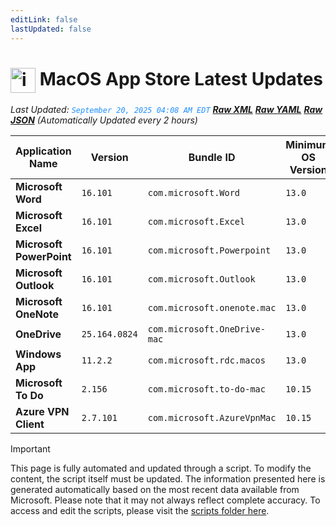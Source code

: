 ```yaml
---
editLink: false
lastUpdated: false
---
```

# <img src="/images/App_Store_logo.png" alt="image" width="40" style="vertical-align: middle; display: inline-block;" /> MacOS App Store Latest Updates

<span class="extra-small">_Last Updated: <code style="color : dodgerblue">September 20, 2025 04:08 AM EDT</code> [**_Raw XML_**](https://github.com/cocopuff2u/MOFA/blob/main/latest_raw_files/macos_appstore_latest.xml) [**_Raw YAML_**](https://github.com/cocopuff2u/MOFA/blob/main/latest_raw_files/macos_appstore_latest.yaml) [**_Raw JSON_**](https://github.com/cocopuff2u/MOFA/blob/main/latest_raw_files/macos_appstore_latest.json)
 (Automatically Updated every 2 hours)_</span>

| Application Name | Version | Bundle ID | Minimum OS Version | Icon |
|------------------|---------|-----------|-------------------|------|
| **Microsoft Word** | `16.101` | `com.microsoft.Word` | `13.0` | <img src='https://is1-ssl.mzstatic.com/image/thumb/Purple211/v4/b3/09/89/b3098939-32b7-d8d3-9bf3-047bd7bc8a65/MSWD.png/512x512bb.png' width='25%' height='25%' /> |
| **Microsoft Excel** | `16.101` | `com.microsoft.Excel` | `13.0` | <img src='https://is1-ssl.mzstatic.com/image/thumb/Purple211/v4/ed/10/c1/ed10c1d8-ac00-665c-18a7-54575c05fdab/XCEL.png/512x512bb.png' width='25%' height='25%' /> |
| **Microsoft PowerPoint** | `16.101` | `com.microsoft.Powerpoint` | `13.0` | <img src='https://is1-ssl.mzstatic.com/image/thumb/Purple221/v4/9a/a3/af/9aa3af70-a3c2-560a-d95e-ac820dcaf850/PPT3.png/512x512bb.png' width='25%' height='25%' /> |
| **Microsoft Outlook** | `16.101` | `com.microsoft.Outlook` | `13.0` | <img src='https://is1-ssl.mzstatic.com/image/thumb/Purple211/v4/c4/01/8b/c4018b2a-9621-0015-7b23-03f2a02c19f3/Outlook.png/512x512bb.png' width='25%' height='25%' /> |
| **Microsoft OneNote** | `16.101` | `com.microsoft.onenote.mac` | `13.0` | <img src='https://is1-ssl.mzstatic.com/image/thumb/Purple211/v4/8b/2d/a6/8b2da6e1-8878-483e-7c90-26a244fe76dd/OneNote.png/512x512bb.png' width='25%' height='25%' /> |
| **OneDrive** | `25.164.0824` | `com.microsoft.OneDrive-mac` | `13.0` | <img src='https://is1-ssl.mzstatic.com/image/thumb/Purple221/v4/63/7f/2c/637f2ccd-5608-1197-3d9d-6cfb7c35fd20/OneDrive.png/512x512bb.png' width='25%' height='25%' /> |
| **Windows App** | `11.2.2` | `com.microsoft.rdc.macos` | `13.0` | <img src='https://is1-ssl.mzstatic.com/image/thumb/Purple211/v4/c7/2f/49/c72f4946-41be-9d6f-bf69-edb23bf9e5c0/AppIcon-0-0-85-220-0-0-4-0-2x.png/512x512bb.png' width='25%' height='25%' /> |
| **Microsoft To Do** | `2.156` | `com.microsoft.to-do-mac` | `10.15` | <img src='https://is1-ssl.mzstatic.com/image/thumb/Purple221/v4/a4/e5/33/a4e533cf-2fa7-3563-f9f9-dfd9608e2064/AppIcon-Release-0-85-220-0-4-2x-sRGB.png/512x512bb.png' width='25%' height='25%' /> |
| **Azure VPN Client** | `2.7.101` | `com.microsoft.AzureVpnMac` | `10.15` | <img src='https://is1-ssl.mzstatic.com/image/thumb/Purple221/v4/23/60/df/2360df4b-4ac5-4480-bb3e-4f59df6c3e64/AppIcon-85-220-0-4-0-0-2x-0-0.png/512x512bb.png' width='25%' height='25%' /> |

> [!IMPORTANT]
> This page is fully automated and updated through a script. To modify the content, the script itself must be updated. The information presented here is generated automatically based on the most recent data available from Microsoft. Please note that it may not always reflect complete accuracy. To access and edit the scripts, please visit the [scripts folder here](https://github.com/cocopuff2u/MOFA_WEBSITE/tree/main/update_readme_scripts).
